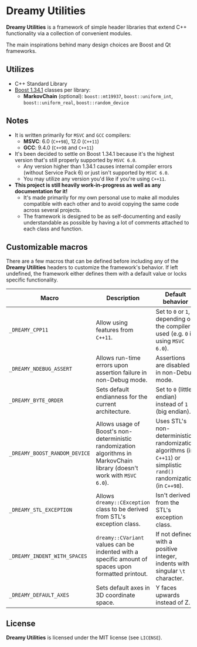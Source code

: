 # Dreamy Utilities

**Dreamy Utilities** is a framework of simple header libraries that extend C++ functionality via a collection of convenient modules.

The main inspirations behind many design choices are Boost and Qt frameworks.

## Utilizes
- C++ Standard Library
- [Boost 1.34.1](https://www.boost.org/users/history/version_1_34_1.html) classes per library:
  - **MarkovChain** (optional): `boost::mt19937`, `boost::uniform_int`, `boost::uniform_real`, `boost::random_device`

## Notes

- It is written primarily for `MSVC` and `GCC` compilers:
  - **MSVC**: 6.0 (`C++98`), 12.0 (`C++11`)
  - **GCC**: 9.4.0 (`C++98` and `C++11`)
- It's been decided to settle on Boost 1.34.1 because it's the highest version that's still properly supported by `MSVC 6.0`.
  - Any version higher than 1.34.1 causes internal compiler errors (without Service Pack 6) or just isn't supported by `MSVC 6.0`.
  - You may utilize any version you'd like if you're using `C++11`.
- **This project is still heavily work-in-progress as well as any documentation for it!**
  - It's made primarily for my own personal use to make all modules compatible with each other and to avoid copying the same code across several projects.
  - The framework is designed to be as self-documenting and easily understandable as possible by having a lot of comments attached to each class and function.

## Customizable macros

There are a few macros that can be defined before including any of the **Dreamy Utilities** headers to customize the framework's behavior. If left undefined, the framework either defines them with a default value or locks specific functionality.

| Macro | Description | Default behavior |
| --- | --- | --- |
| `_DREAMY_CPP11` | Allow using features from `C++11`. | Set to `0` or `1`, depending on the compiler used (e.g. `0` if using `MSVC 6.0`). |
| `_DREAMY_NDEBUG_ASSERT` | Allows run-time errors upon assertion failure in non-Debug mode. | Assertions are disabled in non-Debug mode. |
| `_DREAMY_BYTE_ORDER` | Sets default endianness for the current architecture. | Set to `0` (little endian) instead of `1` (big endian). |
| `_DREAMY_BOOST_RANDOM_DEVICE` | Allows usage of Boost's non-deterministic randomization algorithms in MarkovChain library (doesn't work with `MSVC 6.0`). | Uses STL's non-deterministic randomization algorithms (in `C++11`) or simplistic `rand()` randomization (in `C++98`). |
| `_DREAMY_STL_EXCEPTION` | Allows `dreamy::CException` class to be derived from STL's exception class. | Isn't derived from the STL's exception class. |
| `_DREAMY_INDENT_WITH_SPACES` | `dreamy::CVariant` values can be indented with a specific amount of spaces upon formatted printout. | If not defined with a positive integer, indents with a singular `\t` character. |
| `_DREAMY_DEFAULT_AXES` | Sets default axes in 3D coordinate space. | Y faces upwards instead of Z. |

## License

**Dreamy Utilities** is licensed under the MIT license (see `LICENSE`).
